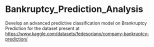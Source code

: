 # Bankruptcy_Prediction_Analysis
Develop an advanced predictive classification model on Brankruptcy Prediction for the dataset present at https://www.kaggle.com/datasets/fedesoriano/company-bankruptcy-prediction/ 
